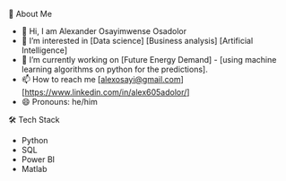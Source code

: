 🚀 About Me
- 👋 Hi, I am Alexander Osayimwense Osadolor
- 👀 I’m interested in [Data science] [Business analysis] [Artificial Intelligence]
- 🔭 I’m currently working on [Future Energy Demand] - [using machine learning algorithms on python for the predictions].
- 📫 How to reach me [alexosayi@gmail.com] [https://www.linkedin.com/in/alex605adolor/]
- 😄 Pronouns: he/him

🛠️ Tech Stack
- Python
- SQL
- Power BI
- Matlab

<!---
Alex-osayi/Alex-osayi is a ✨ special ✨ repository because its `README.md` (this file) appears on your GitHub profile.
You can click the Preview link to take a look at your changes.
--->
